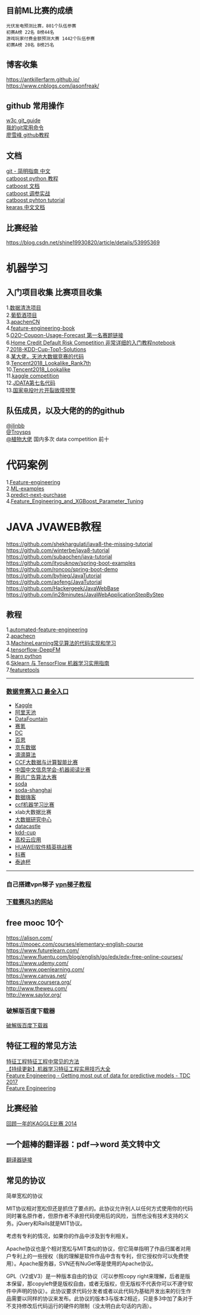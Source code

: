 ## 目前ML比赛的成绩  
```
光伏发电预测比赛，801个队伍参赛 
初赛A榜 22名 B榜44名
游戏玩家付费金额预测大赛 1442个队伍参赛 
初赛A榜 20名 B榜25名
```
## 博客收集
https://antkillerfarm.github.io/  
https://www.cnblogs.com/jasonfreak/
## github 常用操作  
[w3c git_guide](http://www.runoob.com/w3cnote/git-guide.html)  
[我的git常用命令](https://github.com/wanlida/ML_note/blob/master/github/github_use_code.md)      
[廖雪峰 github教程](https://www.liaoxuefeng.com/wiki/0013739516305929606dd18361248578c67b8067c8c017b000)  
## 文档
[git - 简明指南 中文](https://rogerdudler.github.io/git-guide/index.zh.html)  
[catboost python 教程](https://github.com/catboost/catboost/tree/master/catboost/tutorials)  
[catboost 文档](https://tech.yandex.com/catboost/doc/dg/concepts/about-docpage/)  
[catboost 调参实战](https://blog.csdn.net/linxid/article/details/80723811)  
[catboost pyhton tutorial](https://github.com/catboost/tutorials/blob/master/catboost_python_tutorial.ipynb)  
[kearas 中文文档](http://keras-cn.readthedocs.io/en/latest/)  
## 比赛经验  
https://blog.csdn.net/shine19930820/article/details/53995369
# 机器学习
## 入门项目收集 比赛项目收集 
1.[数据清洗项目](https://github.com/ksyooh/twitter-data-wrangle )        
2.[葡萄酒项目](https://elitedatascience.com/python-machine-learning-tutorial-scikit-learn?spm=a2c4e.11153940.blogcont221708.10.4c20762310eyBO)  
3.[apachenCN](https://github.com/apachecn/organization)    
4.[feature-engineering-book](https://github.com/alicezheng/feature-engineering-book)    
5.[O2O-Coupon-Usage-Forecast 第一名](https://github.com/wepe/O2O-Coupon-Usage-Forecast)[赛题链接](https://tianchi.aliyun.com/notebook/detail.html?spm=5176.11409386.4851167.7.65c91d07FiVHVN&id=4796)  
6.[Home Credit Default Risk Competition 非常详细的入门教程notebook](https://www.kaggle.com/willkoehrsen/start-here-a-gentle-introduction)  
7.[2018-KDD-Cup-Top1-Solutions](https://github.com/luoda888/2018-KDD-Cup-Top1-Solutions)  
8.[某大佬，天池大数据竞赛的代码](https://github.com/PnYuan/Tianchi-BigData)    
9.[Tencent2018_Lookalike_Rank7th](https://github.com/guoday/Tencent2018_Lookalike_Rank7th)   
10.[Tencent2018_Lookalike](https://github.com/wanlida/2018-Tencent-social-advertising-algorithm-contest)  
11.[kaggle competition](https://github.com/SudalaiRajkumar/Kaggle)   
12.[JDATA第七名代码](https://github.com/duxuhao/JData-2018)  
13.[国家电投叶片开裂故障预警](https://github.com/whoami-zy/fault-forecast)
## 队伍成员，以及大佬的的的github  
[@jlinbb](https://github.com/jlinbb)  
[@Troysps](https://github.com/Troysps)  
[@植物大佬](https://github.com/plantsgo)  国内多次 data competition 前十
# 代码案例
1.[Feature-engineering](https://github.com/HanXiaoyang/Feature-engineering )  
2.[ML-examples](https://github.com/wanlida/ML-examples)  
3.[predict-next-purchase](https://github.com/Featuretools/predict-next-purchase)   
4.[Feature_Engineering_and_XGBoost_Parameter_Tuning](https://github.com/HanXiaoyang/Feature_Engineering_and_XGBoost_Parameter_Tuning)  
# JAVA JVAWEB教程
https://github.com/shekhargulati/java8-the-missing-tutorial  
https://github.com/winterbe/java8-tutorial    
https://github.com/subaochen/java-tutorial  
https://github.com/ityouknow/spring-boot-examples  
https://github.com/roncoo/spring-boot-demo  
https://github.com/byhieg/JavaTutorial  
https://github.com/aofeng/JavaTutorial  
https://github.com/Hackergeek/JavaWebBase  
https://github.com/in28minutes/JavaWebApplicationStepByStep

## 教程
1.[automated-feature-engineering](https://github.com/WillKoehrsen/automated-feature-engineering)   
2.[apachecn](https://github.com/apachecn/kaggle  )  
3.[MachineLearning常见算法的代码实现和学习](https://github.com/csuldw/MachineLearning)   
4.[tensorflow-DeepFM](https://github.com/ChenglongChen/tensorflow-DeepFM )  
5.[learn python](https://github.com/xianhu/LearnPython)    
6.[Sklearn 与 TensorFlow 机器学习实用指南](https://github.com/apachecn/hands_on_Ml_with_Sklearn_and_TF)  
7.[featuretools](https://github.com/Featuretools/featuretools)  

----
### [数据竞赛入口 最全入口](https://github.com/iphysresearch/DataSciComp)
* [Kaggle](https://www.kaggle.com/)
* [阿里天池](https://tianchi.aliyun.com/competition/gameList.htm)
* [DataFountain](http://www.datafountain.cn/#/)
* [赛氪](https://www.saikr.com/vs/computer/0/0)
* [DC](http://www.dcjingsai.com/)
* [百恩](https://www.biendata.com/)
* [京东数据](http://jddjr.jd.com/)
* [滴滴算法](http://research.xiaojukeji.com/)
* [CCF大数据与计算智能比赛](http://dev.wid.org.cn/data/science/player/competition/list)
* [中国中文信息学会-机器阅读比赛 ](http://mrc2018.cipsc.org.cn/)
* [腾讯广告算法大赛](http://algo.qq.com/)
* [soda](http://soda.datashanghai.gov.cn/)
* [soda-shanghai](http://shanghai.sodachallenges.com/)
* [数据嗨客](http://hackdata.cn/)
* [ccf机器学习比赛](https://www.datafountain.cn/)
* xlab大数据比赛
* [大数据研究中心](http://www.bigdata-research.org/)
* [datacastle](http://www.pkbigdata.com/)
* [kdd-cup](http://www.kdd.org/kdd-cup)
* [高校云应用](https://cloud.seu.edu.cn/contest/index)
* [HUAWEI软件精英挑战赛](http://codecraft.devcloud.huaweicloud.com/)
* [科赛](https://www.kesci.com/apps/home/competition)
* [泰迪杯](http://www.tipdm.org/)
----
### 自己搭建vpn梯子 [vpn梯子教程](https://juejin.im/post/5b665a51f265da0f7d4f1ab3)   
### [下载赛风3的网站](https://s3.amazonaws.com/psiphon/web/60l3-nnss-6gsn/zh/download.html#direct)  

## free mooc  10个
https://alison.com/  
https://mooec.com/courses/elementary-english-course  
https://www.futurelearn.com/  
https://www.fluentu.com/blog/english/go/edx/edx-free-online-courses/  
https://www.udemy.com/  
https://www.openlearning.com/  
https://www.canvas.net/  
https://www.coursera.org/  
http://www.theweu.com/  
http://www.saylor.org/  
### 破解版百度下载器  
[破解版百度下载器](http://pandownload.com/)  
## 特征工程的常见方法  
[特征工程特征工程中常见的方法](https://vinta.ws/code/feature-engineering.html)  
[【持续更新】机器学习特征工程实用技巧大全](https://zhuanlan.zhihu.com/p/26444240)  
[Feature Engineering - Getting most out of data for predictive models - TDC 2017](https://www.slideshare.net/gabrielspmoreira/feature-engineering-getting-most-out-of-data-for-predictive-models-tdc-2017)  
[Feature Engineering](https://www.slideshare.net/HJvanVeen/feature-engineering-72376750)
## 比赛经验  
[回顾一年的KAGGLE比赛 2014](https://mlwave.com/reflecting-back-on-one-year-of-kaggle-contests/)

## 一个超棒的翻译器：pdf-->word 英文转中文  
[翻译器链接](https://www.onlinedoctranslator.com/translationprocess)

## 常见的协议  

简单宽松的协议

MIT协议相对宽松但还是抓住了要点的。此协议允许别人以任何方式使用你的代码同时署名原作者，但原作者不承担代码使用后的风险，当然也没有技术支持的义务。jQuery和Rails就是MIT协议。

考虑有专利的情况，如果你的作品中涉及到专利相关。

Apache协议也是个相对宽松与MIT类似的协议，但它简单指明了作品归属者对用户专利上的一些授权（我的理解是软件作品中含有专利，但它授权你可以免费使用）。Apache服务器，SVN还有NuGet等是使用的Apache协议。

GPL（V2或V3）是一种版本自由的协议（可以参照copy right来理解，后者是版本保留，那copyleft便是版权自由，或者无版权，但无版权不代表你可以不遵守软件中声明的协议）。此协议要求代码分发者或者以此代码为基础开发出来的衍生作品需要以同样的协议来发布。此协议的版本3与版本2相近，只是多3中加了条对于不支持修改后代码运行的硬件的限制（没太明白此句话的内涵）。

